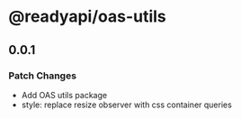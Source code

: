 # @readyapi/oas-utils

## 0.0.1

### Patch Changes

- Add OAS utils package
- style: replace resize observer with css container queries
